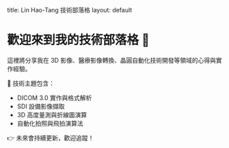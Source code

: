 title: Lin Hao-Tang 技術部落格
layout: default

# 歡迎來到我的技術部落格 🚀

這裡將分享我在 3D 影像、醫療影像轉換、晶圓自動化技術開發等領域的心得與實作經驗。

🔧 技術主題包含：
- DICOM 3.0 實作與格式解析
- SDI 設備影像擷取
- 3D 高度量測與折線圖演算
- 自動化拍照與飛拍演算法

👉 未來會持續更新，歡迎追蹤！
